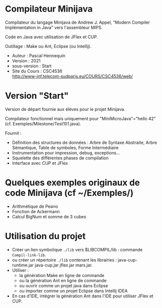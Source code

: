 # Compilateur Minijava

Compilateur du langage Minijava de  Andrew J. Appel, "Modern Compiler Implémentation in Java" vers l'assembleur MIPS.

Code en Java avec utilisation de JFlex et CUP.

Outillage : Make ou Ant, Eclipse (ou Intellij).

- Auteur : Pascal Hennequin
- Version : 2021
- sous-version : Start
- Site du Cours : CSC4536  
  <http://www-inf.telecom-sudparis.eu/COURS/CSC4536/web/> 

# Version "Start"
Version de départ fournie aux élèves pour le projet Minijava.

Compilateur fonctionnel mais uniquement pour "MiniMicroJava"="hello 42" (cf. Exemples/Milestone/Test101.java).

Fournit :
- Définition des structures de données : Arbre de Syntaxe Abstraite, Arbre Sémantique, Table de symboles, Forme Intermédiaire
- Instrumentation pour impression, debug, exceptions...
- Squelette des différentes phases de compilation
- Interface avec CUP et JFlex

# Quelques exemples originaux de code Minijava (cf ~/Exemples/)
- Arithmétique de Peano
- Fonction de Ackermann
- Calcul BigNum et somme de 3 cubes

# Utilisation du projet
- Créer un lien symbolique <code>./lib</code> vers $LIBCOMPIL/lib : commande <code>Compil-link-lib</code>.
- ou créer un répertoire <code>./lib</code> contenant les librairies : java-cup-runtime.jar  java-cup.jar  jflex.jar  mars.jar.
- Utiliser :
    + la génération Make en ligne de commande
    + ou la génération Ant en ligne de commande
    + ou ouvrir comme un projet java dans Eclipse
    + ou importer comme un projet Eclipse dans Intellij IDEA
- En cas d'IDE, intégrer la génération Ant dans l'IDE pour utiliser JFlex et CUP.

